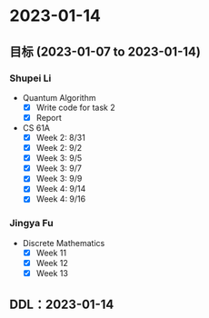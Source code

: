 # 2023-01-14
## 目标 (2023-01-07 to 2023-01-14)
### Shupei Li
- Quantum Algorithm
    - [x] Write code for task 2
    - [x] Report
- CS 61A
    - [x] Week 2: 8/31
    - [x] Week 2: 9/2
    - [x] Week 3: 9/5
    - [x] Week 3: 9/7
    - [x] Week 3: 9/9
    - [x] Week 4: 9/14
    - [x] Week 4: 9/16

### Jingya Fu
- Discrete Mathematics
    - [x] Week 11
    - [x] Week 12
    - [x] Week 13

## DDL：2023-01-14
